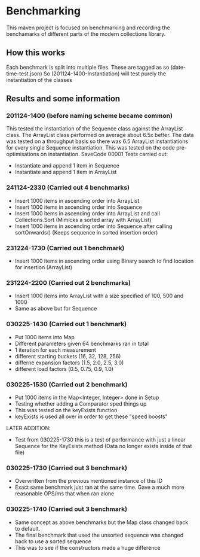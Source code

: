 # Benchmarking

This maven project is focused on benchmarking and recording the benchamarks of different parts of the modern collections library.

## How this works
Each benchmark is split into multiple files. These are tagged as so (date-time-test.json) So (201124-1400-Instantiation) will test purely the instantiation of the classes

## Results and some information

### 201124-1400 (before naming scheme became common)
This tested the instantiation of the Sequence class against the ArrayList class. The ArrayList class performed on average about 6.5x better. The data was tested on a throughput basis so there was 6.5 ArrayList instantiations for every single Sequence instantiation.
This was tested on the code pre-optimisations on instantiation. SaveCode 00001
Tests carried out:
- Instantiate and append 1 item in Sequence
- Instantiate and append 1 item in ArrayList

### 241124-2330 (Carried out 4 benchmarks)
- Insert 1000 items in ascending order into ArrayList
- Insert 1000 items in ascending order into Sequence
- Insert 1000 items in ascending order into ArrayList and call Collections.Sort (Mimicks a sorted array with ArrayList)
- Insert 1000 items in ascending order into Sequence after calling sortOnwards() (Keeps sequence in sorted insertion order)

### 231224-1730 (Carried out 1 benchmark)
- Insert 1000 items in ascending order using Binary search to find location for insertion (ArrayList)

### 231224-2200 (Carried out 2 benchmarks)
- Insert 1000 items into ArrayList with a size specified of 100, 500 and 1000
- Same as above but for Sequence

### 030225-1430 (Carried out 1 benchmark)
- Put 1000 items into Map
- Different parameters given 64 benchmarks ran in total
- 1 iteration for each measurement
- different starting buckets (16, 32, 128, 256)
- differne expansion factors (1.5, 2.0, 2.5, 3.0)
- different load factors (0.5, 0.75, 0.9, 1.0)

### 030225-1530 (Carried out 2 benchmark)
- Put 1000 items in the Map<Integer, Integer> done in Setup
- Testing whether adding a Comparator sped things up
- This was tested on the keyExists function
- keyExists is used all over in order to get these "speed boosts"

LATER ADDITION:
- Test from 030225-1730 this is a test of performance with just a linear Sequence for the KeyExists method (Data no longer exists inside of that file)

### 030225-1730 (Carried out 3 benchmark)
- Overwritten from the previous mentioned instance of this ID
- Exact same benchmark just ran at the same time. Gave a much more reasonable OPS/ms that when ran alone

### 030225-1740 (Carried out 3 benchmark)
- Same concept as above benchmarks but the Map class changed back to default.
- The final benchmark that used the unsorted sequence was changed back to use a sorted sequence
- This was to see if the constructors made a huge difference